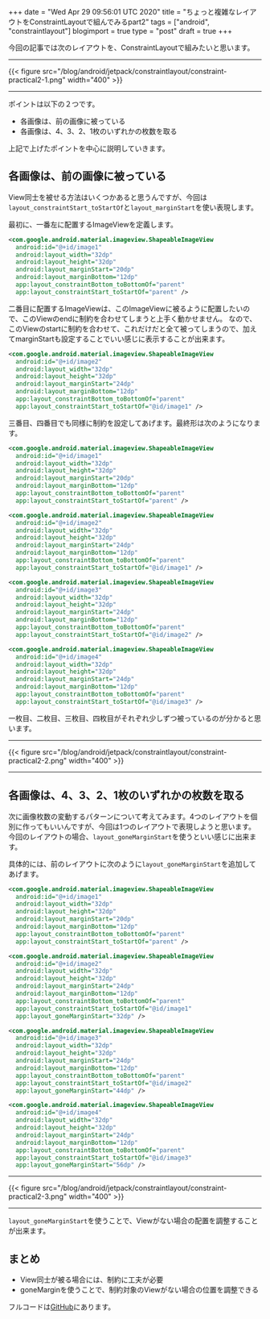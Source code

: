 +++
date = "Wed Apr 29 09:56:01 UTC 2020"
title = "ちょっと複雑なレイアウトをConstraintLayoutで組んでみるpart2"
tags = ["android", "constraintlayout"]
blogimport = true
type = "post"
draft = true
+++

今回の記事では次のレイアウトを、ConstraintLayoutで組みたいと思います。

---

{{< figure src="/blog/android/jetpack/constraintlayout/constraint-practical2-1.png" width="400" >}}

---

ポイントは以下の２つです。

- 各画像は、前の画像に被っている
- 各画像は、4、3、2、1枚のいずれかの枚数を取る

上記で上げたポイントを中心に説明していきます。

## 各画像は、前の画像に被っている

View同士を被せる方法はいくつかあると思うんですが、今回は`layout_constraintStart_toStartOf`と`layout_marginStart`を使い表現します。

最初に、一番左に配置するImageViewを定義します。

```xml
<com.google.android.material.imageview.ShapeableImageView
  android:id="@+id/image1"
  android:layout_width="32dp"
  android:layout_height="32dp"
  android:layout_marginStart="20dp"
  android:layout_marginBottom="12dp"
  app:layout_constraintBottom_toBottomOf="parent"
  app:layout_constraintStart_toStartOf="parent" />
```

二番目に配置するImageViewは、このImageViewに被るように配置したいので、このViewのendに制約を合わせてしまうと上手く動かせません。
なので、このViewのstartに制約を合わせて、これだけだと全て被ってしまうので、加えてmarginStartも設定することでいい感じに表示することが出来ます。

```xml
<com.google.android.material.imageview.ShapeableImageView
  android:id="@+id/image2"
  android:layout_width="32dp"
  android:layout_height="32dp"
  android:layout_marginStart="24dp"
  android:layout_marginBottom="12dp"
  app:layout_constraintBottom_toBottomOf="parent"
  app:layout_constraintStart_toStartOf="@id/image1" />
```

三番目、四番目でも同様に制約を設定してあげます。最終形は次のようになります。

```xml
<com.google.android.material.imageview.ShapeableImageView
  android:id="@+id/image1"
  android:layout_width="32dp"
  android:layout_height="32dp"
  android:layout_marginStart="20dp"
  android:layout_marginBottom="12dp"
  app:layout_constraintBottom_toBottomOf="parent"
  app:layout_constraintStart_toStartOf="parent" />

<com.google.android.material.imageview.ShapeableImageView
  android:id="@+id/image2"
  android:layout_width="32dp"
  android:layout_height="32dp"
  android:layout_marginStart="24dp"
  android:layout_marginBottom="12dp"
  app:layout_constraintBottom_toBottomOf="parent"
  app:layout_constraintStart_toStartOf="@id/image1" />

<com.google.android.material.imageview.ShapeableImageView
  android:id="@+id/image3"
  android:layout_width="32dp"
  android:layout_height="32dp"
  android:layout_marginStart="24dp"
  android:layout_marginBottom="12dp"
  app:layout_constraintBottom_toBottomOf="parent"
  app:layout_constraintStart_toStartOf="@id/image2" />

<com.google.android.material.imageview.ShapeableImageView
  android:id="@+id/image4"
  android:layout_width="32dp"
  android:layout_height="32dp"
  android:layout_marginStart="24dp"
  android:layout_marginBottom="12dp"
  app:layout_constraintBottom_toBottomOf="parent"
  app:layout_constraintStart_toStartOf="@id/image3" />
```

一枚目、二枚目、三枚目、四枚目がそれぞれ少しずつ被っているのが分かると思います。

---

{{< figure src="/blog/android/jetpack/constraintlayout/constraint-practical2-2.png" width="400" >}}

---

## 各画像は、4、3、2、1枚のいずれかの枚数を取る

次に画像枚数の変動するパターンについて考えてみます。4つのレイアウトを個別に作ってもいいんですが、今回は1つのレイアウトで表現しようと思います。
今回のレイアウトの場合、`layout_goneMarginStart`を使うといい感じに出来ます。

具体的には、前のレイアウトに次のように`layout_goneMarginStart`を追加してあげます。

```xml
<com.google.android.material.imageview.ShapeableImageView
  android:id="@+id/image1"
  android:layout_width="32dp"
  android:layout_height="32dp"
  android:layout_marginStart="20dp"
  android:layout_marginBottom="12dp"
  app:layout_constraintBottom_toBottomOf="parent"
  app:layout_constraintStart_toStartOf="parent" />

<com.google.android.material.imageview.ShapeableImageView
  android:id="@+id/image2"
  android:layout_width="32dp"
  android:layout_height="32dp"
  android:layout_marginStart="24dp"
  android:layout_marginBottom="12dp"
  app:layout_constraintBottom_toBottomOf="parent"
  app:layout_constraintStart_toStartOf="@id/image1"
  app:layout_goneMarginStart="32dp" />

<com.google.android.material.imageview.ShapeableImageView
  android:id="@+id/image3"
  android:layout_width="32dp"
  android:layout_height="32dp"
  android:layout_marginStart="24dp"
  android:layout_marginBottom="12dp"
  app:layout_constraintBottom_toBottomOf="parent"
  app:layout_constraintStart_toStartOf="@id/image2"
  app:layout_goneMarginStart="44dp" />

<com.google.android.material.imageview.ShapeableImageView
  android:id="@+id/image4"
  android:layout_width="32dp"
  android:layout_height="32dp"
  android:layout_marginStart="24dp"
  android:layout_marginBottom="12dp"
  app:layout_constraintBottom_toBottomOf="parent"
  app:layout_constraintStart_toStartOf="@id/image3"
  app:layout_goneMarginStart="56dp" />
```

---

{{< figure src="/blog/android/jetpack/constraintlayout/constraint-practical2-3.png" width="400" >}}

---

`layout_goneMarginStart`を使うことで、Viewがない場合の配置を調整することが出来ます。

## まとめ

- View同士が被る場合には、制約に工夫が必要
- goneMarginを使うことで、制約対象のViewがない場合の位置を調整できる

フルコードは[GitHub](https://github.com/satoshun-android-example/ConstraintLayout/blob/master/app/src/main/res/layout/circle_image_sequence_item.xml)にあります。
